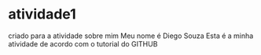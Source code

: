# atividade1
criado para a atividade
sobre mim
Meu nome é Diego Souza
Esta é a minha atividade de acordo com o tutorial do GITHUB
